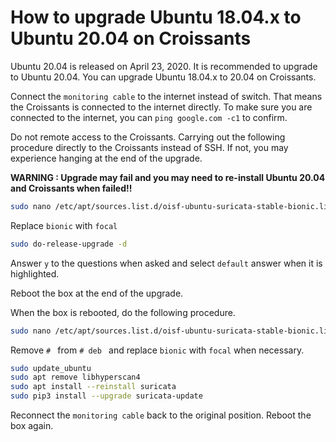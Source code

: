 # **How to upgrade Ubuntu 18.04.x to Ubuntu 20.04 on Croissants**

Ubuntu 20.04 is released on April 23, 2020.  It is recommended to upgrade to Ubuntu 20.04.  You can upgrade Ubuntu 18.04.x to 20.04 on Croissants.

Connect the ```monitoring cable``` to the internet instead of switch.  That means the Croissants is connected to the internet directly.  To make sure you are connected to the internet, you can ```ping google.com -c1``` to confirm.

Do not remote access to the Croissants.  Carrying out the following procedure directly to the Croissants instead of SSH.  If not, you may experience hanging at the end of the upgrade.

**WARNING : Upgrade may fail and you may need to re-install Ubuntu 20.04 and Croissants when failed!!**

```bash
sudo nano /etc/apt/sources.list.d/oisf-ubuntu-suricata-stable-bionic.list
```

Replace ```bionic``` with ```focal```

```bash
sudo do-release-upgrade -d
```

Answer ```y``` to the questions when asked and select ```default``` answer when it is highlighted.

Reboot the box at the end of the upgrade.

When the box is rebooted, do the following procedure.

```bash
sudo nano /etc/apt/sources.list.d/oisf-ubuntu-suricata-stable-bionic.list
```

Remove ```# ``` from ```# deb ``` and replace ```bionic``` with ```focal``` when necessary.

```bash
sudo update_ubuntu
sudo apt remove libhyperscan4
sudo apt install --reinstall suricata 
sudo pip3 install --upgrade suricata-update
```

Reconnect the ```monitoring cable``` back to the original position.  Reboot the box again.


